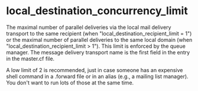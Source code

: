 # local_destination_concurrency_limit 

 The maximal number of parallel deliveries via the local mail
delivery transport to the same recipient (when
"local_destination_recipient_limit = 1") or the maximal number of
parallel deliveries to the same local domain (when
"local_destination_recipient_limit &gt; 1"). This limit is enforced by
the queue manager. The message delivery transport name is the first
field in the entry in the master.cf file. 

 A low limit of 2 is recommended, just in case someone has an
expensive shell command in a .forward file or in an alias (e.g.,
a mailing list manager).  You don't want to run lots of those at
the same time.  


